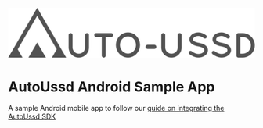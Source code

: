 ![AutoUssd Logo](./app/src/main/res/mipmap-hdpi/logo.png)

# AutoUssd Android Sample App

A sample Android mobile app to follow
our [guide on integrating the AutoUssd SDK](https://hashkode.gitbook.io/autoussd-documentation/guide-android-sample-app)